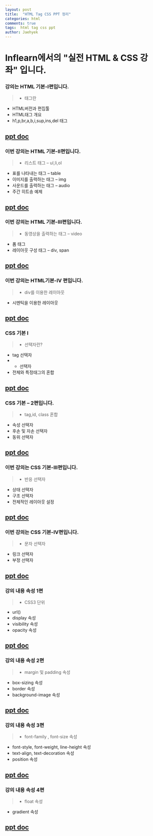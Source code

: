 ```yaml
---
layout: post
title:  "HTML Tag CSS PPT 정리"
categories: html
comments: true
tags:  html tag css ppt
author: Jaehyek
---
```


# Inflearn에서의 "실전 HTML & CSS 강좌" 입니다.  

### 강의는 HTML  기본-I편입니다.

>* 태그란
* HTML버전과 편집툴
* HTML태그 개요
* h1,p,br,a,b,i,sup,ins,del 태그

[ppt doc](/attach/ppt/2016-12-11-html-tag-css-ppt/Practice_HTML_base_1.pptx)
---

### 이번 강의는 HTML  기본-II편입니다.

>* 리스트 태그 – ul,li,ol
* 표를 나타내는 태그 – table
* 이미지를 출력하는 태그 – img
* 사운드를 출력하는 태그 – audio
* 주간 히트송 예제

[ppt doc](/attach/ppt/2016-12-11-html-tag-css-ppt/Practice_HTML_base_2.pptx)
---

### 이번 강의는 HTML  기본-III편입니다.

>* 동영상을 출력하는 태그 – video
* 폼 태그
* 레이아웃 구성 태그 – div, span

[ppt doc](/attach/ppt/2016-12-11-html-tag-css-ppt/Practice_HTML_base_3.pptx)
---

### 이번 강의는 HTML기본-IV 편입니다.

>* div를 이용한 레이아웃
* 시멘틱을 이용한 레이아웃

[ppt doc](/attach/ppt/2016-12-11-html-tag-css-ppt/Practice_HTML_base_4.pptx)
---

### CSS  기본 I
>* 선택자란?
* tag 선택자
* * 선택자
* 전체와 특정태그의 혼합

[ppt doc](/attach/ppt/2016-12-11-html-tag-css-ppt/Practice_CSS_base_1.pptx)
---

### CSS  기본 – 2편입니다.
>* tag,id, class 혼합
* 속성 선택자
* 후손 및 자손 선택자
* 동위 선택자

[ppt doc](/attach/ppt/2016-12-11-html-tag-css-ppt/Practice_CSS_base_2.pptx)
---

### 이번 강의는 CSS  기본-III편입니다.

>* 반응 선택자
* 상태 선택자
* 구조 선택자
* 전체적인 레이아웃 설정

[ppt doc](/attach/ppt/2016-12-11-html-tag-css-ppt/Practice_CSS_base_3.pptx)
---


### 이번 강의는 CSS  기본-IV편입니다.

>* 문자 선택자
* 링크 선택자
* 부정 선택자

[ppt doc](/attach/ppt/2016-12-11-html-tag-css-ppt/Practice_CSS_base_4.pptx)
---

### 강의 내용 속성 1편
>* CSS3 단위
* url()
* display 속성
* visibility 속성
* opacity 속성

[ppt doc](/attach/ppt/2016-12-11-html-tag-css-ppt/Practice_CSS_attr_1.pptx)
---


### 강의 내용 속성 2편
>* margin 및 padding 속성
* box-sizing 속성
* border 속성
* background-image 속성

[ppt doc](/attach/ppt/2016-12-11-html-tag-css-ppt/Practice_CSS_attr_2.pptx)
---
### 강의 내용 속성 3편
>* font-family , font-size 속성
* font-style, font-weight, line-height 속성
* text-align, text-decoration 속성
* position 속성

[ppt doc](/attach/ppt/2016-12-11-html-tag-css-ppt/Practice_CSS_attr_3.pptx)
---

### 강의 내용 속성 4편
>* float 속성
* gradient 속성

[ppt doc](/attach/ppt/2016-12-11-html-tag-css-ppt/Practice_CSS_attr_4.pptx)
---




